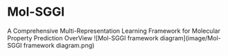 # Mol-SGGI
A Comprehensive Multi-Representation Learning Framework for Molecular Property Prediction
OverView
![Mol-SGGI framework diagram](image/Mol-SGGI framework diagram.png)
